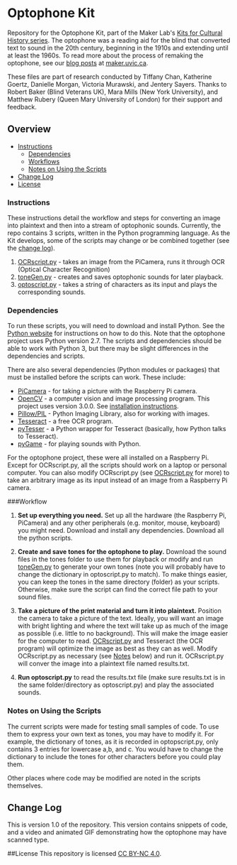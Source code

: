 # Optophone Kit

Repository for the Optophone Kit, part of the Maker Lab's [Kits for Cultural History series](http://maker.uvic.ca/kch/). The optophone was a reading aid for the blind that converted text to sound in the 20th century, beginning in the 1910s and extending until at least the 1960s. To read more about the process of remaking the optophone, see our [blog posts](http://maker.uvic.ca/?s=optophone&search=) at [maker.uvic.ca](http://maker.uvic.ca/).

These files are part of research conducted by Tiffany Chan, Katherine Goertz, Danielle Morgan, Victoria Murawski, and Jentery Sayers. Thanks to Robert Baker (Blind Veterans UK), Mara Mills (New York University), and Matthew Rubery (Queen Mary University of London) for their support and feedback.

## Overview
* [Instructions](#instructions)
  * [Dependencies](#depends)
  * [Workflows](#workflows)
  * [Notes on Using the Scripts](#notes)
* [Change Log](#changeLog)
* [License](#license)

### <a name="instructions"></a>Instructions
These instructions detail the workflow and steps for converting an image into plaintext and then into a stream of optophonic sounds. Currently, the repo contains 3 scripts, written in the Python programming language. As the Kit develops, some of the scripts may change or be combined together (see the [change log](#changelog)).

1. [OCRscript.py](OCRscript.py) - takes an image from the PiCamera, runs it through OCR (Optical Character Recognition)
2. [toneGen.py](toneGen.py) - creates and saves optophonic sounds for later playback.
3. [optoscript.py](optoscript.py) - takes a string of characters as its input and plays the corresponding sounds.

### <a name="depends"></a>Dependencies
To run these scripts, you will need to download and install Python. See the [Python website](https://www.python.org/) for instructions on how to do this. Note that the optophone project uses Python version 2.7. The scripts and dependencies should be able to work with Python 3, but there may be slight differences in the dependencies and scripts.

There are also several dependencies (Python modules or packages) that must be installed before the scripts can work. These include:

* [PiCamera](https://www.raspberrypi.org/documentation/usage/camera/python/README.md) - for taking a picture with the Raspberry Pi camera.
* [OpenCV](http://opencv.org/) - a computer vision and image processing program. This project uses version 3.0.0. See [installation instructions](http://www.pyimagesearch.com/2015/10/26/how-to-install-opencv-3-on-raspbian-jessie/).
* [Pillow/PIL](https://pillow.readthedocs.io/en/3.3.x/index.html) - Python Imaging Library, also for working with images.
* [Tesseract](https://github.com/tesseract-ocr/tesseract/wiki) - a free OCR program.
* [pyTesser](https://code.google.com/archive/p/pytesser/) - a Python wrapper for Tesseract (basically, how Python talks to Tesseract).
* [pyGame](http://pygame.org/docs/) - for playing sounds with Python.

For the optophone project, these were all installed on a Raspberry Pi. Except for OCRscript.py, all the scripts should work on a laptop or personal computer. You can also modify OCRscript.py (see [OCRscript.py](OCRscript.py) for more) to take an arbitrary image as its input instead of an image from a Raspberry Pi camera.

###<a name="workflow"></a>Workflow

1. **Set up everything you need.** Set up all the hardware (the Raspberry Pi, PiCamera) and any other peripherals (e.g. monitor, mouse, keyboard) you might need. Download and install any dependencies. Download all the python scripts.

2. **Create and save tones for the optophone to play.** Download the sound files in the tones folder to use them for playback or modify and run [toneGen.py](toneGen.py) to generate your own tones (note you will probably have to change the dictionary in optoscript.py to match). To make things easier, you can keep the tones in the same directory (folder) as your scripts. Otherwise, make sure the script can find the correct file path to your sound files.

3. **Take a picture of the print material and turn it into plaintext.** Position the camera to take a picture of the text. Ideally, you will want an image with bright lighting and where the text will take up as much of the image as possible (i.e. little to no background). This will make the image easier for the computer to read. [OCRscript.py](OCRscript.py) and Tesseract (the OCR program) will optimize the image as best as they can as well. Modify OCRscript.py as necessary (see [Notes](#notes) below) and run it. OCRscript.py will conver the image into a plaintext file named results.txt.

4. **Run optoscript.py** to read the results.txt file (make sure results.txt is in the same folder/directory as optoscript.py) and play the associated sounds.

### <a name="notes"></a>Notes on Using the Scripts
The current scripts were made for testing small samples of code. To use them to express your own text as tones, you may have to modify it. For example, the dictionary of tones, as it is recorded in optopscript.py, only contains 3 entries for lowercase a,b, and c. You would have to change the dictionary to include the tones for other characters before you could play them.

Other places where code may be modified are noted in the scripts themselves.

## <a name="changeLog"></a>Change Log
This is version 1.0 of the repository. This version contains snippets of code, and a video and animated GIF demonstrating how the optophone may have scanned type.

##<a name="license"></a>License
This repository is licensed [CC BY-NC 4.0](https://creativecommons.org/licenses/by-nc/4.0/).
